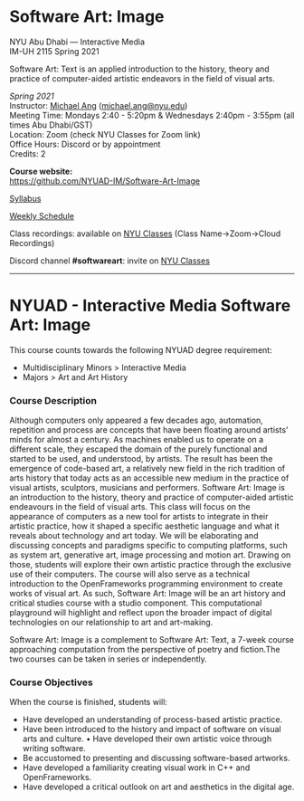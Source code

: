 # Software Art: Image
NYU Abu Dhabi — Interactive Media<br/>
IM-UH 2115 Spring 2021<br/>

Software Art: Text is an applied introduction to the history, theory and practice of computer-aided artistic endeavors in the field of visual arts.

_Spring 2021_<br/>
Instructor: [Michael Ang](https://michaelang.com) (michael.ang@nyu.edu)<br/>
Meeting Time: Mondays 2:40 - 5:20pm & Wednesdays 2:40pm - 3:55pm (all times Abu Dhabi/GST)<br/>
Location: Zoom (check NYU Classes for Zoom link)</br>
Office Hours: Discord or by appointment</br>
Credits: 2<br/>

**Course website:<br/>**
https://github.com/NYUAD-IM/Software-Art-Image

[Syllabus](https://github.com/NYUAD-IM/Software-Art-Image/blob/main/Syllabus.md)

[Weekly Schedule](https://github.com/NYUAD-IM/Software-Art-Image/blob/main/WeeklySchedule.md)

Class recordings: available on [NYU Classes](https://newclasses.nyu.edu/) (Class Name->Zoom->Cloud Recordings)

Discord channel **#softwareart**: invite on [NYU Classes](https://newclasses.nyu.edu/)

---

# NYUAD - Interactive Media Software Art: Image
This course counts towards the following NYUAD degree requirement:<br/>
* Multidisciplinary Minors > Interactive Media
* Majors > Art and Art History

### Course Description
Although computers only appeared a few decades ago, automation, repetition and process are concepts that have been floating around artists’ minds for almost a century. As machines enabled us to operate on a different scale, they escaped the domain of the purely functional and started to be used, and understood, by artists. The result has been the emergence of code-based art, a relatively new field in the rich tradition of arts history that today acts as an accessible new medium in the practice of visual artists, sculptors, musicians and performers.
Software Art: Image is an introduction to the history, theory and practice of computer-aided artistic endeavours in the field of visual arts. This class will focus on the appearance of computers as a new tool for artists to integrate in their artistic practice, how it shaped a specific aesthetic language and what it reveals about technology and art today. We will be elaborating and discussing concepts and paradigms specific to computing platforms, such as system art, generative art, image processing and motion art. Drawing on those, students will explore their own artistic practice through the exclusive use of their computers. The course will also serve as a technical introduction to the OpenFrameworks programming environment to create works of visual art. As such, Software Art: Image will be an art history and critical studies course with a studio component. This computational playground will highlight and reflect upon the broader impact of digital technologies on our relationship to art and art-making.

Software Art: Image is a complement to Software Art: Text, a 7-week course approaching computation from the perspective of poetry and fiction.The two courses can be taken in series or independently.

### Course Objectives
When the course is finished, students will:
* Have developed an understanding of process-based artistic practice.
* Have been introduced to the history and impact of software on visual arts and culture. • Have developed their own artistic voice through writing software.
* Be accustomed to presenting and discussing software-based artworks.
* Have developed a familiarity creating visual work in C++ and OpenFrameworks.
* Have developed a critical outlook on art and aesthetics in the digital age.
